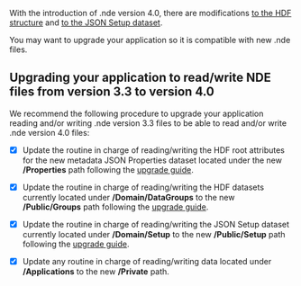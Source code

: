 With the introduction of .nde version 4.0, there are modifications [to the HDF structure](../whats-new-4.0.md#modifications-to-the-hdf-structure)  and [to the JSON Setup dataset](../whats-new-4.0.md#modifications-to-the-json-setup-dataset).  

You may want to upgrade your application so it is compatible with new .nde files. 

## Upgrading your application to read/write NDE files from version 3.3 to version 4.0

We recommend the following procedure to upgrade your application reading and/or writing .nde version 3.3 files to be able to read and/or write .nde version 4.0 files:

- [x] Update the routine in charge of reading/writing the HDF root attributes for the new metadata JSON Properties dataset located under the new **/Properties** path following the [upgrade guide](upgrade-metadata.md).
- [x] Update the routine in charge of reading/writing the HDF datasets currently located under **/Domain/DataGroups**  to the new **/Public/Groups** path following the [upgrade guide](upgrade-hdf-structure.md).
- [x] Update the routine in charge of reading/writing the JSON Setup dataset currently located under **/Domain/Setup**  to the new **/Public/Setup** path following the [upgrade guide](upgrade-json-setup.md). 
- [x] Update any routine in charge of reading/writing data located under **/Applications**  to the new **/Private** path. 




